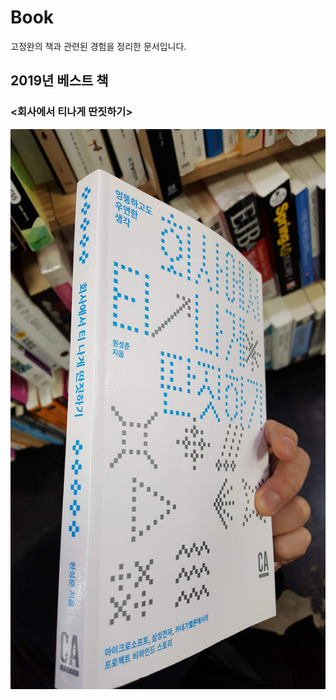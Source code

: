 # Book

고정완의 책과 관련된 경험을 정리한 문서입니다.

## 2019년 베스트 책

### <회사에서 티나게 딴짓하기>

![best_book_2019](./img/best_book_2019.jpeg)

<!--
### 개발책

### 만화책

### 기타 -->
